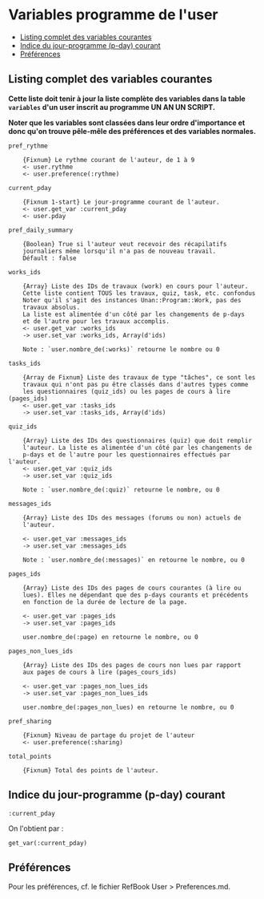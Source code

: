 # Variables programme de l'user

* [Listing complet des variables courantes](#listingcompletdesvariables)
* [Indice du jour-programme (p-day) courant](#jourprogrammecourant)
* [Préférences](#lespreferences)


<a name='listingcompletdesvariables'></a>

## Listing complet des variables courantes

**Cette liste doit tenir à jour la liste complète des variables dans la table `variables` d'un user inscrit au programme UN AN UN SCRIPT.**

**Noter que les variables sont classées dans leur ordre d'importance et donc qu'on trouve pêle-mêle des préférences et des variables normales.**

    pref_rythme

        {Fixnum} Le rythme courant de l'auteur, de 1 à 9
        <- user.rythme
        <- user.preference(:rythme)

    current_pday

        {Fixnum 1-start} Le jour-programme courant de l'auteur.
        <- user.get_var :current_pday
        <- user.pday

    pref_daily_summary

        {Boolean} True si l'auteur veut recevoir des récapilatifs
        journaliers même lorsqu'il n'a pas de nouveau travail.
        Défault : false

    works_ids

        {Array} Liste des IDs de travaux (work) en cours pour l'auteur.
        Cette liste contient TOUS les travaux, quiz, task, etc. confondus
        Noter qu'il s'agit des instances Unan::Program::Work, pas des
        travaux absolus.
        La liste est alimentée d'un côté par les changements de p-days
        et de l'autre pour les travaux accomplis.
        <- user.get_var :works_ids
        -> user.set_var :works_ids, Array(d'ids)

        Note : `user.nombre_de(:works)` retourne le nombre ou 0

    tasks_ids

        {Array de Fixnum} Liste des travaux de type "tâches", ce sont les
        travaux qui n'ont pas pu être classés dans d'autres types comme
        les questionnaires (quiz_ids) ou les pages de cours à lire (pages_ids)
        <- user.get_var :tasks_ids
        -> user.set_var :tasks_ids, Array(d'ids)

    quiz_ids

        {Array} Liste des IDs des questionnaires (quiz) que doit remplir
        l'auteur. La liste es alimentée d'un côté par les changements de
        p-days et de l'autre pour les questionnaires effectués par l'auteur.
        <- user.get_var :quiz_ids
        -> user.set_var :quiz_ids

        Note : `user.nombre_de(:quiz)` retourne le nombre, ou 0

    messages_ids

        {Array} Liste des IDs des messages (forums ou non) actuels de
        l'auteur.

        <- user.get_var :messages_ids
        -> user.set_var :messages_ids

        Note : `user.nombre_de(:messages)` en retourne le nombre, ou 0

    pages_ids

        {Array} Liste des IDs des pages de cours courantes (à lire ou
        lues). Elles ne dépendant que des p-days courants et précédents
        en fonction de la durée de lecture de la page.

        <- user.get_var :pages_ids
        -> user.set_var :pages_ids

        user.nombre_de(:page) en retourne le nombre, ou 0

    pages_non_lues_ids

        {Array} Liste des IDs des pages de cours non lues par rapport
        aux pages de cours à lire (pages_cours_ids)

        <- user.get_var :pages_non_lues_ids
        -> user.set_var :pages_non_lues_ids

        user.nombre_de(:pages_non_lues) en retourne le nombre, ou 0

    pref_sharing

        {Fixnum} Niveau de partage du projet de l'auteur
        <- user.preference(:sharing)

    total_points

        {Fixnum} Total des points de l'auteur.
        
<a name='jourprogrammecourant'></a>

## Indice du jour-programme (p-day) courant

    :current_pday

On l'obtient par :

    get_var(:current_pday)

<!-- --------------------------------------------------------------------- -->

<a name='lespreferences'></a>

## Préférences

Pour les préférences, cf. le fichier RefBook User > Preferences.md.
